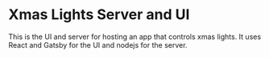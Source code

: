 # Xmas Lights Server and UI

This is the UI and server for hosting an app that controls xmas lights. It uses React and Gatsby for the UI and nodejs for the server.
